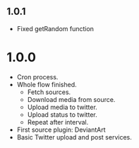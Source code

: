 ## 1.0.1

- Fixed getRandom function

# 1.0.0

- Cron process.
- Whole flow finished.
    - Fetch sources.
    - Download media from source.
    - Upload media to twitter.
    - Upload status to twitter.
    - Repeat after interval.
- First source plugin: DeviantArt
- Basic Twitter upload and post services.
